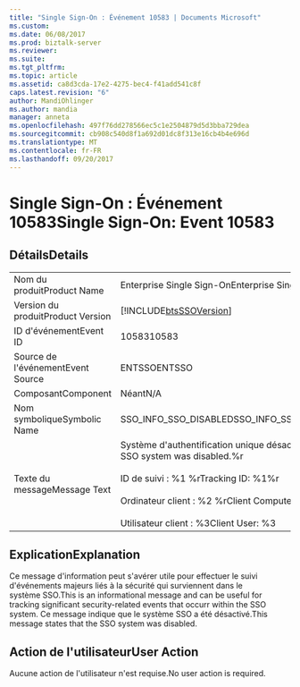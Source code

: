 ```yaml
---
title: "Single Sign-On : Événement 10583 | Documents Microsoft"
ms.custom: 
ms.date: 06/08/2017
ms.prod: biztalk-server
ms.reviewer: 
ms.suite: 
ms.tgt_pltfrm: 
ms.topic: article
ms.assetid: ca8d3cda-17e2-4275-bec4-f41add541c8f
caps.latest.revision: "6"
author: MandiOhlinger
ms.author: mandia
manager: anneta
ms.openlocfilehash: 497f76dd278566ec5c1e2504879d5d3bba729dea
ms.sourcegitcommit: cb908c540d8f1a692d01dc8f313e16cb4b4e696d
ms.translationtype: MT
ms.contentlocale: fr-FR
ms.lasthandoff: 09/20/2017
---
```

# <a name="single-sign-on-event-10583"></a><span data-ttu-id="d7f72-102">Single Sign-On : Événement 10583</span><span class="sxs-lookup"><span data-stu-id="d7f72-102">Single Sign-On: Event 10583</span></span>
## <a name="details"></a><span data-ttu-id="d7f72-103">Détails</span><span class="sxs-lookup"><span data-stu-id="d7f72-103">Details</span></span>  
  
|||  
|-|-|  
|<span data-ttu-id="d7f72-104">Nom du produit</span><span class="sxs-lookup"><span data-stu-id="d7f72-104">Product Name</span></span>|<span data-ttu-id="d7f72-105">Enterprise Single Sign-On</span><span class="sxs-lookup"><span data-stu-id="d7f72-105">Enterprise Single Sign-On</span></span>|  
|<span data-ttu-id="d7f72-106">Version du produit</span><span class="sxs-lookup"><span data-stu-id="d7f72-106">Product Version</span></span>|[!INCLUDE[btsSSOVersion](../includes/btsssoversion-md.md)]|  
|<span data-ttu-id="d7f72-107">ID d'événement</span><span class="sxs-lookup"><span data-stu-id="d7f72-107">Event ID</span></span>|<span data-ttu-id="d7f72-108">10583</span><span class="sxs-lookup"><span data-stu-id="d7f72-108">10583</span></span>|  
|<span data-ttu-id="d7f72-109">Source de l'événement</span><span class="sxs-lookup"><span data-stu-id="d7f72-109">Event Source</span></span>|<span data-ttu-id="d7f72-110">ENTSSO</span><span class="sxs-lookup"><span data-stu-id="d7f72-110">ENTSSO</span></span>|  
|<span data-ttu-id="d7f72-111">Composant</span><span class="sxs-lookup"><span data-stu-id="d7f72-111">Component</span></span>|<span data-ttu-id="d7f72-112">Néant</span><span class="sxs-lookup"><span data-stu-id="d7f72-112">N/A</span></span>|  
|<span data-ttu-id="d7f72-113">Nom symbolique</span><span class="sxs-lookup"><span data-stu-id="d7f72-113">Symbolic Name</span></span>|<span data-ttu-id="d7f72-114">SSO_INFO_SSO_DISABLED</span><span class="sxs-lookup"><span data-stu-id="d7f72-114">SSO_INFO_SSO_DISABLED</span></span>|  
|<span data-ttu-id="d7f72-115">Texte du message</span><span class="sxs-lookup"><span data-stu-id="d7f72-115">Message Text</span></span>|<span data-ttu-id="d7f72-116">Système d'authentification unique désactivé.%r</span><span class="sxs-lookup"><span data-stu-id="d7f72-116">The SSO system was disabled.%r</span></span><br /><br /> <span data-ttu-id="d7f72-117">ID de suivi : %1 %r</span><span class="sxs-lookup"><span data-stu-id="d7f72-117">Tracking ID: %1%r</span></span><br /><br /> <span data-ttu-id="d7f72-118">Ordinateur client : %2 %r</span><span class="sxs-lookup"><span data-stu-id="d7f72-118">Client Computer: %2%r</span></span><br /><br /> <span data-ttu-id="d7f72-119">Utilisateur client : %3</span><span class="sxs-lookup"><span data-stu-id="d7f72-119">Client User: %3</span></span>|  
  
## <a name="explanation"></a><span data-ttu-id="d7f72-120">Explication</span><span class="sxs-lookup"><span data-stu-id="d7f72-120">Explanation</span></span>  
 <span data-ttu-id="d7f72-121">Ce message d'information peut s'avérer utile pour effectuer le suivi d'événements majeurs liés à la sécurité qui surviennent dans le système SSO.</span><span class="sxs-lookup"><span data-stu-id="d7f72-121">This is an informational message and can be useful for tracking significant security-related events that occurr within the SSO system.</span></span> <span data-ttu-id="d7f72-122">Ce message indique que le système SSO a été désactivé.</span><span class="sxs-lookup"><span data-stu-id="d7f72-122">This message states that the SSO system was disabled.</span></span>  
  
## <a name="user-action"></a><span data-ttu-id="d7f72-123">Action de l'utilisateur</span><span class="sxs-lookup"><span data-stu-id="d7f72-123">User Action</span></span>  
 <span data-ttu-id="d7f72-124">Aucune action de l'utilisateur n'est requise.</span><span class="sxs-lookup"><span data-stu-id="d7f72-124">No user action is required.</span></span>
